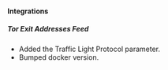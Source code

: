 
#### Integrations
##### Tor Exit Addresses Feed
- Added the Traffic Light Protocol parameter.
- Bumped docker version.
